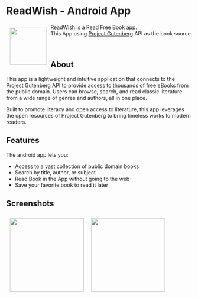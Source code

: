 # ReadWish - Android App

<img 
  src="https://github.com/user-attachments/assets/edab74c1-5897-424d-9214-537511698f6b" 
  align="left" 
  width="100" 
  hspace="10" 
  vspace="10" 
/>
ReadWish is a Read Free Book app.  
This App using [Project Gutenberg](https://www.gutenberg.org/) API as the book source.  
<br><br>
## About

This app is a lightweight and intuitive application that connects to the Project Gutenberg API to provide access to thousands of free eBooks from the public domain. 
Users can browse, search, and read classic literature from a wide range of genres and authors, all in one place.

Built to promote literacy and open access to literature, this app leverages the open resources of Project Gutenberg to bring timeless works to modern readers.


## Features

The android app lets you:
- Access to a vast collection of public domain books
- Search by title, author, or subject
- Read Book in the App without going to the web
- Save your favorite book to read it later


## Screenshots

[<img src="Pic" align="left"
width="200"
    hspace="10" vspace="10">](/readme/Wallabag%20Reading%20List.png)
[<img src="pic" align="center"
width="200"
    hspace="10" vspace="10">](/readme/Wallabag%20Article%20View.png)

